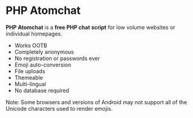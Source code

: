 # PHP Atomchat

**PHP Atomchat** is a **free PHP chat script** for low volume websites or individual homepages.

- Works OOTB
- Completely anonymous
- No registration or passwords ever
- Emoji auto-conversion
- File uploads
- Themeable
- Multi-lingual
- No database required


Note: Some browsers and versions of Android may not support all of the Unicode characters used to render emojis.
